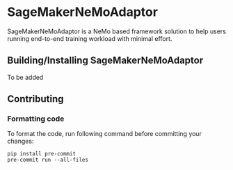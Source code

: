 # SageMakerNeMoAdaptor

SageMakerNeMoAdaptor is a NeMo based framework solution to help users running end-to-end training workload with minimal effort.

## Building/Installing SageMakerNeMoAdaptor
To be added

## Contributing

### Formatting code

To format the code, run following command before committing your changes:
```
pip install pre-commit
pre-commit run --all-files
```
